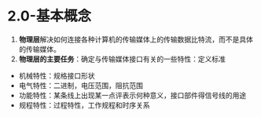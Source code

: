 # 2.0-基本概念

1. **物理层**解决如何连接各种计算机的传输媒体上的传输数据比特流，而不是具体的传输媒体。
2. **物理层的主要任务**：确定与传输媒体接口有关的一些特性：定义标准

* 机械特性：规格接口形状
* 电气特性：二进制，电压范围，阻抗范围
* 功能特性：某条线上出现某一点评表示何种意义，接口部件得信号线的用途
* 规程特性：过程特性，工作规程和时序关系





